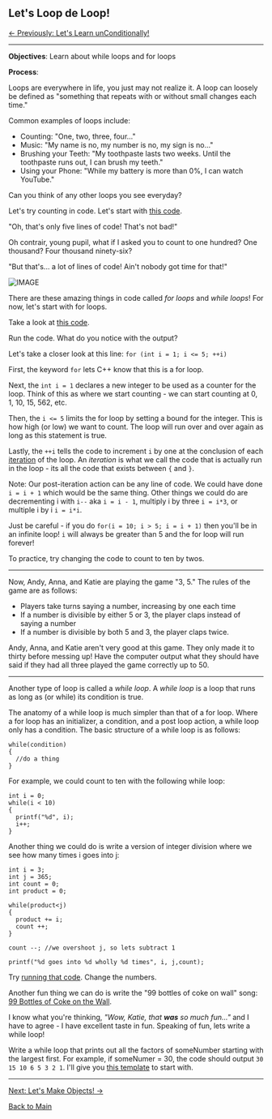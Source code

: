 ## Let's Loop de Loop!

[<- Previously:  Let's Learn unConditionally!](Conditionals.md)

----------------------------------------------------------------------------------------

**Objectives**: Learn about while loops and for loops

**Process**: 

Loops are everywhere in life, you just may not realize it. A loop can loosely be defined as "something that repeats with or without small changes each time."

Common examples of loops include:
* Counting: "One, two, three, four..."
* Music: "My name is no, my number is no, my sign is no..."
* Brushing your Teeth: "My toothpaste lasts two weeks. Until the toothpaste runs out, I can brush my teeth."
* Using your Phone: "While my battery is more than 0%, I can watch YouTube."

Can you think of any other loops you see everyday?

Let's try counting in code. Let's start with [this code](https://ideone.com/t4YjmL).

"Oh, that's only five lines of code! That's not bad!"

Oh contrair, young pupil, what if I asked you to count to one hundred? One thousand? Four thousand ninety-six?

"But that's... a lot of lines of code! Ain't nobody got time for that!"

![IMAGE](http://quotespictures.com/wp-content/uploads/2013/04/dont-worryi-got-your-back-funny-quote.jpg)

There are these amazing things in code called *for loops* and *while loops*! For now, let's start with for loops.

Take a look at [this code](https://ideone.com/OyduQ8).

Run the code. What do you notice with the output?

Let's take a closer look at this line: `for (int i = 1; i <= 5; ++i)`

First, the keyword `for` lets C++ know that this is a for loop.

Next, the `int i = 1` declares a new integer to be used as a counter for the loop. Think of this as where we start counting - we can start counting at 0, 1, 10, 15, 562, etc. 

Then, the `i <= 5` limits the for loop by setting a bound for the integer. This is how high (or low) we want to count. The loop will run over and over again as long as this statement is true. 

Lastly, the `++i` tells the code to increment `i` by one at the conclusion of each [iteration](https://www.techopedia.com/definition/3821/iteration) of the loop. An _iteration_ is what we call the code that is actually run in the loop - its all the code that exists between `{` and `}`.  

Note: Our post-iteration action can be any line of code. We could have done `i = i + 1` which would be the same thing. Other things we could do are decrementing i with `i--` aka `i = i - 1`, multiply i by three `i = i*3`, or multiple i by i `i = i*i`. 

Just be careful - if you do `for(i = 10; i > 5; i = i + 1)` then you'll be in an infinite loop! `i` will always be greater than 5 and the for loop will run forever!

To practice, try changing the code to count to ten by twos. 

------------------------------------------------------------------------------------------

Now, Andy, Anna, and Katie are playing the game "3, 5." The rules of the game are as follows:
* Players take turns saying a number, increasing by one each time
* If a number is divisible by either 5 or 3, the player claps instead of saying a number
* If a number is divisible by both 5 and 3, the player claps twice.

Andy, Anna, and Katie aren't very good at this game. They only made it to thirty before messing up! Have the computer output what they should have said if they had all three played the game correctly up to 50.

---------------------------------------------------------------------------------------

Another type of loop is called a _while loop_. A _while loop_ is a loop that runs as long as (or while) its condition is true. 

The anatomy of a while loop is much simpler than that of a for loop. Where a for loop has an initializer, a condition, and a post loop action, a while loop only has a condition. The basic structure of a while loop is as follows:

```
while(condition)
{
  //do a thing
}
```

For example, we could count to ten with the following while loop:

```
int i = 0;
while(i < 10)
{
  printf("%d", i);
  i++;
}
```

Another thing we could do is write a version of integer division where we see how many times i goes into j:

```
int i = 3;
int j = 365;
int count = 0;
int product = 0;

while(product<j)
{
  product += i;
  count ++;
}

count --; //we overshoot j, so lets subtract 1

printf("%d goes into %d wholly %d times", i, j,count);
```
Try [running that code](https://ideone.com/V4Or0J). Change the numbers.

Another fun thing we can do is write the "99 bottles of coke on wall" song:
[99 Bottles of Coke on the Wall](https://ideone.com/Z2YCZ2).

I know what you're thinking, _"Wow, Katie, that **was** so much fun..."_ and I have to agree - I have excellent taste in fun. Speaking of fun, lets write a while loop!

Write a while loop that prints out all the factors of someNumber starting with the largest first. For example, if someNumer = 30, the code should output ``30 15 10 6 5 3 2 1``. I'll give you [this template](https://ideone.com/80V7fk) to start with. 

----------------------------------------------------------------------------------------

[Next: Let's Make Objects! ->](Objects.md)

[Back to Main](../../README.md)
